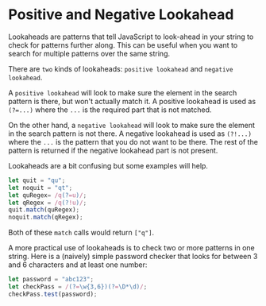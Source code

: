 # Positive and Negative Lookahead
Lookaheads are patterns that tell JavaScript to look-ahead in your string to check for patterns further along. This can be useful when you want to search for multiple patterns over the same string.

There are ```two``` kinds of lookaheads: ```positive lookahead``` and ```negative lookahead```.

A ```positive lookahead``` will look to make sure the element in the search pattern is there, but won't actually match it. A positive lookahead is used as ```(?=...)``` where the ```...``` is the required part that is not matched.

On the other hand, a ```negative lookahead``` will look to make sure the element in the search pattern is not there. A negative lookahead is used as ```(?!...)``` where the ```...``` is the pattern that you do not want to be there. The rest of the pattern is returned if the negative lookahead part is not present.

Lookaheads are a bit confusing but some examples will help.
```javascript
let quit = "qu";
let noquit = "qt";
let quRegex= /q(?=u)/;
let qRegex = /q(?!u)/;
quit.match(quRegex);
noquit.match(qRegex);
```
Both of these ```match``` calls would return ```["q"]```.

A more practical use of lookaheads is to check two or more patterns in one string. Here is a (naively) simple password checker that looks for between 3 and 6 characters and at least one number:
```javascript
let password = "abc123";
let checkPass = /(?=\w{3,6})(?=\D*\d)/;
checkPass.test(password);
```
